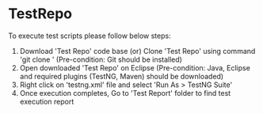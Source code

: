 # TestRepo
To execute test scripts please follow below steps:
1. Download 'Test Repo' code base (or) Clone 'Test Repo' using command 'git clone ' (Pre-condition: Git should be installed)
2. Open downloaded 'Test Repo' on Eclipse (Pre-condition: Java, Eclipse and required plugins (TestNG, Maven) should be downloaded)
3. Right click on 'testng.xml' file and select 'Run As > TestNG Suite'
4. Once execution completes, Go to 'Test Report' folder to find test execution report 
